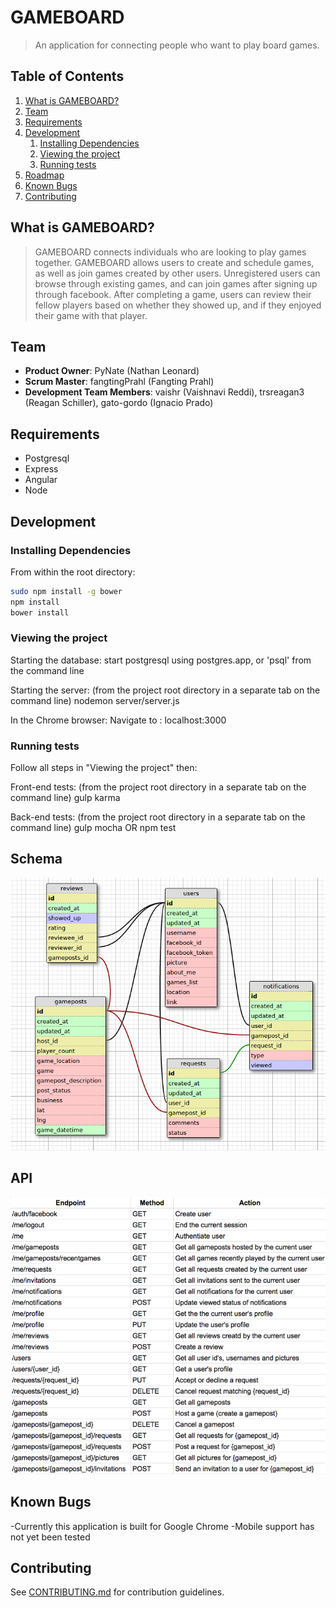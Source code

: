 # GAMEBOARD

  > An application for connecting people who want to play board games.


## Table of Contents

1. [What is GAMEBOARD?](#what-is-GAMEBOARD)
1. [Team](#team)
1. [Requirements](#requirements)
1. [Development](#development)
    1. [Installing Dependencies](#installing-dependencies)
    1. [Viewing the project](#viewing-the-project)
    1. [Running tests](#running-tests)
1. [Roadmap](#roadmap)
1. [Known Bugs](#known-bugs)
1. [Contributing](#contributing)


## What is GAMEBOARD?

> GAMEBOARD connects individuals who are looking to play games together. GAMEBOARD allows users to create and schedule games, as well as join games created by other users. Unregistered users can browse through existing games, and can join games after signing up through facebook. After completing a game, users can review their fellow players based on whether they showed up, and if they enjoyed their game with that player.

## Team

  - __Product Owner__: PyNate (Nathan Leonard)
  - __Scrum Master__: fangtingPrahl (Fangting Prahl)
  - __Development Team Members__: vaishr (Vaishnavi Reddi), trsreagan3 (Reagan Schiller), gato-gordo (Ignacio Prado)
  
## Requirements
- Postgresql
- Express 
- Angular 
- Node 

## Development

### Installing Dependencies

From within the root directory:

```sh
sudo npm install -g bower
npm install
bower install
```

### Viewing the project

Starting the database:
start postgresql using postgres.app, or 'psql' from the command line

Starting the server:
(from the project root directory in a separate tab on the command line)
nodemon server/server.js

In the Chrome browser:
Navigate to : 
localhost:3000


### Running tests
Follow all steps in "Viewing the project" then:

Front-end tests: 
(from the project root directory in a separate tab on the command line)
gulp karma

Back-end tests:
(from the project root directory in a separate tab on the command line)
gulp mocha OR npm test

## Schema

![Schema](/gameboard_schema.png)

## API

![API](/gameboardAPI.png)

## Known Bugs

-Currently this application is built for Google Chrome
-Mobile support has not yet been tested

## Contributing

See [CONTRIBUTING.md](CONTRIBUTING.md) for contribution guidelines.

